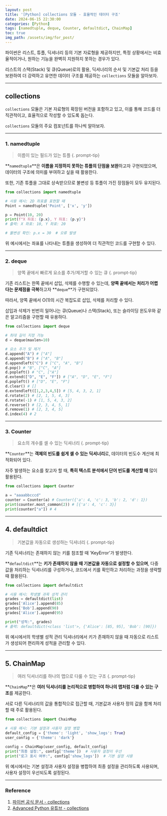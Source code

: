 ```yaml
---
layout: post
title: '[Python] collections 모듈 - 효율적인 데이터 구조'
date: 2024-06-15 22:30:00
categories: [Python]
tags: [namedtuple, deque, Counter, defaultdict, ChainMap]
toc: true
img_path: /assets/img/for_post/
---
```


파이썬은 리스트, 튜플, 딕셔너리 등의 기본 자료형을 제공하지만, 특정 상황에서는 비효율적이거나, 원하는 기능을 완벽히 지원하지 못하는 경우가 있다. 

리스트의 스택(Stack) 및 큐(Queue)로의 활용, 딕셔너리의 순서 및 기본값 처리 등을 보완하여 더 강력하고 유연한 데이터 구조를 제공하는 `collections` 모듈을 알아보자.

---
## collections

`collections` 모듈은 기본 자료형의 확장된 버전을 포함하고 있고, 이를 통해 코드를 더 직관적이고, 효율적으로 작성할 수 있도록 돕는다.

`collections` 모듈의 주요 컴포넌트를 하나씩 알아보자.

---
### 1. namedtuple

> 이름이 있는 필드가 있는 튜플
{. prompt-tip}

**`namedtuple`**은 **이름을 지정하지 못하는 튜플의 단점을 보완**하고자 구현되었으며, 데이터의 구조에 의미를 부여하고 싶을 때 활용한다.

또한, 기존 튜플을 그대로 상속받으므로 불변성 등 튜플이 가진 장점들이 모두 유지된다.

~~~python
from collections import namedtuple

# 사용 예시: 2D 좌표를 표현할 때
Point = namedtuple('Point', ['x', 'y'])

p = Point(10, 20)
print(f"X 좌표: {p.x}, Y 좌표: {p.y}")
# 출력: X 좌표: 10, Y 좌표: 20

# 불변성 확인: p.x = 30  # 오류 발생
~~~

위 예시에서는 좌표를 나타내는 튜플을 생성하여 더 직관적인 코드를 구현할 수 있다.

---
### 2. deque

> 양쪽 끝에서 빠르게 요소를 추가/제거할 수 있는 큐
{. prompt-tip}

기존 리스트는 한쪽 끝에서 삽입, 삭제를 수행할 수 있는데, **양쪽 끝에서는 처리가 어렵다는 문제점을 극복**하고자 **`deque`**가 구현되었다.

따라서, 양쪽 끝에서 O(1)의 시간 복잡도로 삽입, 삭제를 처리할 수 있다.

삽입과 삭제가 빈번히 일어나는 큐(Queue)나 스택(Stack), 또는 슬라이딩 윈도우와 같은 알고리즘을 구현할 때 유용하다.

~~~python
from collections import deque

# 최대 길이 지정 가능
d = deque(maxlen=10)

# 요소 추가 및 제거
d.append("A") # ["A"]
d.append("B") # ["A", "B"]
d.appendleft("C") # ["C", "A", "B"]
d.pop() # "B", ["C", "A"]
d.popleft() # "C", ["A"]
d.extend(["D", "E", "F"]) # ["A", "D", "E", "F"]
d.popleft() # ["D", "E", "F"]
d.clear() # []
d.extendleft([1,2,3,4,5]) # [5, 4, 3, 2, 1]
d.rotate(2) # [2, 1, 5, 4, 3]
d.rotate(-1) # [1, 5, 4, 3, 2]
d.reverse() # [2, 3, 4, 5, 1]
d.remove(1) # [2, 3, 4, 5]
d.index(4) # 2
~~~

---
### 3. Counter

> 요소의 개수를 셀 수 있는 딕셔너리
{. prompt-tip}

**`Counter`**는 **객체의 빈도를 쉽게 셀 수 있는 딕셔너리**로, 데이터의 빈도수 계산에 최적화되어 있다.

자주 발생하는 요소를 찾고자 할 때, **특히 텍스트 분석에서 단어 빈도를 계산할 때** 많이 활용된다.

~~~python
from collections import Counter

a = "aaaabbcccd"
counter = Counter(a) # Counter({'a': 4, 'c': 3, 'b': 2, 'd': 1})
print(counter.most_common(2)) # [{'a': 4, 'c': 3}]
print(counter["a"]) # 4 
~~~

---
## 4. defaultdict

> 기본값을 자동으로 생성하는 딕셔너리
{. prompt-tip}

기존 딕셔너리는 존재하지 않는 키를 참조할 때 'KeyError'가 발생한다.

**`defaultdict`**는 **키가 존재하지 않을 때 기본값을 자동으로 설정할 수 있으며**, 다중 값을 처리하는 딕셔너리를 구성하거나, 코드에서 키를 확인하고 처리하는 과정을 생략할 때 활용된다.

~~~python
from collections import defaultdict

# 사용 예시: 학생별 과목 성적 관리
grades = defaultdict(list)
grades['Alice'].append(85)
grades['Bob'].append(90)
grades['Alice'].append(95)

print("성적:", grades)
# 출력: defaultdict(<class 'list'>, {'Alice': [85, 95], 'Bob': [90]})
~~~

위 예시에서의 학생별 성적 관리 딕셔너리에서 키가 존재하지 않을 때 자동으로 리스트가 생성되어 편리하게 성적을 관리할 수 있다.

---
## 5. ChainMap

> 여러 딕셔너리를 하나의 맵으로 다룰 수 있는 구조
{. prompt-tip}

**`ChainMap`**은 **여러 딕셔너리를 논리적으로 병합하여 하나의 맵처럼 다룰 수 있는 구조**를 제공한다.

서로 다른 딕셔너리의 값을 통합적으로 접근할 때, 기본값과 사용자 정의 값을 함께 처리할 때 주로 활용된다.

~~~python
from collections import ChainMap

# 사용 예시: 기본 설정과 사용자 설정 병합
default_config = {'theme': 'light', 'show_logs': True}
user_config = {'theme': 'dark'}

config = ChainMap(user_config, default_config)
print("최종 설정:", config['theme'])  # 사용자 설정이 우선
print("로그 표시 여부:", config['show_logs'])  # 기본 설정 사용
~~~

위 예시에서는 기본 설정과 사용자 설정을 병합하여 최종 설정을 관리하도록 사용되며, 사용자 설정이 우선되도록 설정된다.

---
### Reference

1. [파이썬 공식 문서 - collections](https://docs.python.org/ko/3/library/collections.html)
2. [Advanced Python 유튜브 - collections](https://youtu.be/UdcPhnNjSEw?si=nC6QQHzVCzhZDdcL)
